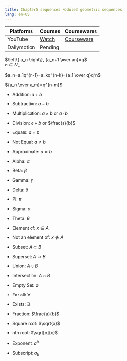 ```yaml
---
title: Chapter5 sequences Module3 geometric sequences
lang: en-US
---
```


| Platforms | Courses                                                                                      | Coursewares                                                       |
|-----------|----------------------------------------------------------------------------------------------|-------------------------------------------------------------------|
| YouTube   | [Watch](https://www.youtube.com/watch?v=8Bum9KaQM4o&list=PLm0MFkgiW1JgKq1kku2WxmrElFbDl7p_s) | [Courseware](../../public/math/Core%20courses/pdf/Courseware.pdf) |
| Dailymotion  | Pending                                                                                      |                                                                   |




$\left\{ a_n \right\}, {a_n+1 \over an}=q$  
$n \in N_+$

$a_n=a_1q^{n-1}=a_kq^{n-k}={a_1 \over q}q^n$

${a_n \over a_m}=q^{n-m}$

- Addition: $a + b$
- Subtraction: $a - b$
- Multiplication: $a \times b$ or $a \cdot b$
- Division: $a \div b$ or $\frac{a}{b}$
- Equals: $a = b$
- Not Equal: $a \neq b$
- Approximate: $a \approx b$


- Alpha: $\alpha$
- Beta: $\beta$
- Gamma: $\gamma$
- Delta: $\delta$
- Pi: $\pi$
- Sigma: $\sigma$
- Theta: $\theta$


- Element of: $x \in A$
- Not an element of: $x \notin A$
- Subset: $A \subset B$
- Superset: $A \supset B$
- Union: $A \cup B$
- Intersection: $A \cap B$
- Empty Set: $\emptyset$
- For all: $\forall$
- Exists: $\exists$


- Fraction: $\frac{a}{b}$
- Square root: $\sqrt{x}$
- nth root: $\sqrt[n]{x}$
- Exponent: $a^b$
- Subscript: $a_b$





